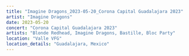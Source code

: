 ```yaml
---
title: "Imagine Dragons_2023-05-20_Corona Capital Guadalajara 2023"
artist: "Imagine Dragons"
date: 2023-05-20
concert: "Corona Capital Guadalajara 2023"
artists: "Blonde Redhead, Imagine Dragons, Bastille, Bloc Party"
location: "Valle VFG"
location_details: "Guadalajara, Mexico"
---
```

